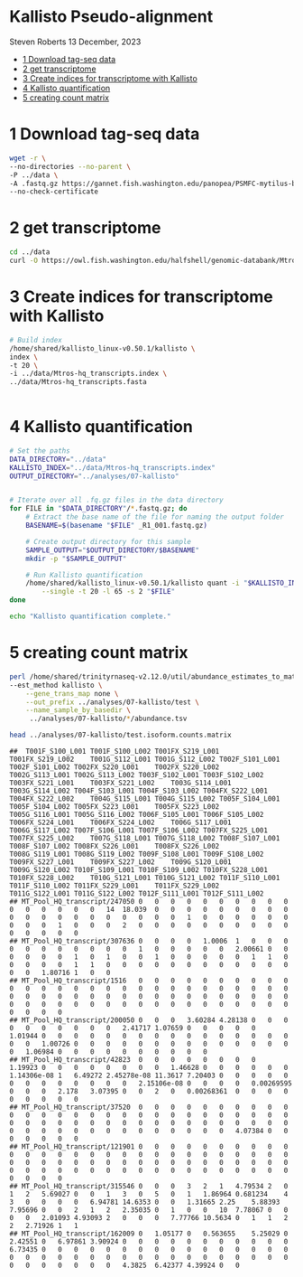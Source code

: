 Kallisto Pseudo-alignment
================
Steven Roberts
13 December, 2023

- <a href="#1-download-tag-seq-data" id="toc-1-download-tag-seq-data">1
  Download tag-seq data</a>
- <a href="#2-get-transcriptome" id="toc-2-get-transcriptome">2 get
  transcriptome</a>
- <a href="#3-create-indices-for-transcriptome-with-kallisto"
  id="toc-3-create-indices-for-transcriptome-with-kallisto">3 Create
  indices for transcriptome with Kallisto</a>
- <a href="#4-kallisto-quantification"
  id="toc-4-kallisto-quantification">4 Kallisto quantification</a>
- <a href="#5-creating-count-matrix" id="toc-5-creating-count-matrix">5
  creating count matrix</a>

# 1 Download tag-seq data

``` bash
wget -r \
--no-directories --no-parent \
-P ../data \
-A .fastq.gz https://gannet.fish.washington.edu/panopea/PSMFC-mytilus-byssus-pilot/20220405-tagseq/ \
--no-check-certificate
```

# 2 get transcriptome

``` bash
cd ../data
curl -O https://owl.fish.washington.edu/halfshell/genomic-databank/Mtros-hq_transcripts.fasta
```

# 3 Create indices for transcriptome with Kallisto

``` bash
# Build index
/home/shared/kallisto_linux-v0.50.1/kallisto \
index \
-t 20 \
-i ../data/Mtros-hq_transcripts.index \
../data/Mtros-hq_transcripts.fasta
  
```

# 4 Kallisto quantification

``` bash
# Set the paths
DATA_DIRECTORY="../data"
KALLISTO_INDEX="../data/Mtros-hq_transcripts.index"
OUTPUT_DIRECTORY="../analyses/07-kallisto"


# Iterate over all .fq.gz files in the data directory
for FILE in "$DATA_DIRECTORY"/*.fastq.gz; do
    # Extract the base name of the file for naming the output folder
    BASENAME=$(basename "$FILE" _R1_001.fastq.gz)

    # Create output directory for this sample
    SAMPLE_OUTPUT="$OUTPUT_DIRECTORY/$BASENAME"
    mkdir -p "$SAMPLE_OUTPUT"

    # Run Kallisto quantification
    /home/shared/kallisto_linux-v0.50.1/kallisto quant -i "$KALLISTO_INDEX" -o "$SAMPLE_OUTPUT" \
        --single -t 20 -l 65 -s 2 "$FILE"
done

echo "Kallisto quantification complete."
```

# 5 creating count matrix

``` bash
perl /home/shared/trinityrnaseq-v2.12.0/util/abundance_estimates_to_matrix.pl \
--est_method kallisto \
    --gene_trans_map none \
    --out_prefix ../analyses/07-kallisto/test \
    --name_sample_by_basedir \
     ../analyses/07-kallisto/*/abundance.tsv
```

``` bash
head ../analyses/07-kallisto/test.isoform.counts.matrix
```

    ##  T001F_S100_L001 T001F_S100_L002 T001FX_S219_L001    T001FX_S219_L002    T001G_S112_L001 T001G_S112_L002 T002F_S101_L001 T002F_S101_L002 T002FX_S220_L001    T002FX_S220_L002    T002G_S113_L001 T002G_S113_L002 T003F_S102_L001 T003F_S102_L002 T003FX_S221_L001    T003FX_S221_L002    T003G_S114_L001 T003G_S114_L002 T004F_S103_L001 T004F_S103_L002 T004FX_S222_L001    T004FX_S222_L002    T004G_S115_L001 T004G_S115_L002 T005F_S104_L001 T005F_S104_L002 T005FX_S223_L001    T005FX_S223_L002    T005G_S116_L001 T005G_S116_L002 T006F_S105_L001 T006F_S105_L002 T006FX_S224_L001    T006FX_S224_L002    T006G_S117_L001 T006G_S117_L002 T007F_S106_L001 T007F_S106_L002 T007FX_S225_L001    T007FX_S225_L002    T007G_S118_L001 T007G_S118_L002 T008F_S107_L001 T008F_S107_L002 T008FX_S226_L001    T008FX_S226_L002    T008G_S119_L001 T008G_S119_L002 T009F_S108_L001 T009F_S108_L002 T009FX_S227_L001    T009FX_S227_L002    T009G_S120_L001 T009G_S120_L002 T010F_S109_L001 T010F_S109_L002 T010FX_S228_L001    T010FX_S228_L002    T010G_S121_L001 T010G_S121_L002 T011F_S110_L001 T011F_S110_L002 T011FX_S229_L001    T011FX_S229_L002    T011G_S122_L001 T011G_S122_L002 T012F_S111_L001 T012F_S111_L002
    ## MT_Pool_HQ_transcript/247050 0   0   0   0   0   0   0   0   0   0   0   0   0   0   0   0   14  18.039  0   0   0   0   0   0   0   0   0   0   0   0   0   0   0   0   0   0   0   0   1   0   0   0   0   0   0   0   0   0   1   0   0   0   2   0   0   0   0   0   0   0   0   0   0   0   0   0   0   0
    ## MT_Pool_HQ_transcript/307636 0   0   0   0   1.0006  1   0   0   0   0   0   0   0   0   0   0   0   1   0   0   0   0   0   2.00661 0   0   0   0   0   0   1   0   1   0   0   1   0   0   0   0   0   1   1   0   0   0   0   0   1   1   0   0   0   0   0   0   0   0   0   0   0   0   0   0   1.80716 1   0   0
    ## MT_Pool_HQ_transcript/1516   0   0   0   0   0   0   0   0   0   0   0   0   0   0   0   0   0   0   0   0   0   0   0   0   0   0   0   0   0   0   0   0   0   0   0   0   0   0   0   0   0   0   0   0   0   0   0   0   0   0   0   0   0   0   0   0   0   0   0   0   0   0   0   0   0   0   0   0
    ## MT_Pool_HQ_transcript/200050 0   0   0   3.60284 4.28138 0   0   0   0   0   0   0   0   0   0   2.41717 1.07659 0   0   0   0   0   1.01944 0   0   0   0   0   0   0   0   0   0   0   0   0   0   0   0   0   0   1.00726 0   0   0   0   0   0   0   0   0   0   0   0   0   0   0   1.06984 0   0   0   0   0   0   0   0   0   0
    ## MT_Pool_HQ_transcript/42823  0   0   0   0   0   0   0   0   1.19923 0   0   0   0   0   0   0   0   1.46628 0   0   0   0   0   0   1.14306e-08 1   6.49272 2.45278e-08 11.3617 7.20403 0   0   0   0   0   0   0   0   0   0   0   0   0   2.15106e-08 0   0   0   0   0.00269595  0   0   0   2.178   3.07395 0   0   2   0   0.00268361  0   0   0   0   0   0   0   0   0
    ## MT_Pool_HQ_transcript/37520  0   0   0   0   0   0   0   0   0   0   0   0   0   0   0   0   0   0   0   0   0   0   0   0   0   0   0   0   0   0   0   0   0   0   0   0   0   0   0   0   0   0   0   0   0   0   0   0   0   0   0   0   0   0   0   0   0   0   0   0   4.07384 0   0   0   0   0   0   0
    ## MT_Pool_HQ_transcript/121901 0   0   0   0   0   0   0   0   0   0   0   0   0   0   0   0   0   0   0   0   0   0   0   0   0   0   0   0   0   0   0   0   0   0   0   0   0   0   0   0   0   0   0   0   0   0   0   0   0   0   0   0   0   0   0   0   0   0   0   0   0   0   0   0   0   0   0   0
    ## MT_Pool_HQ_transcript/315546 0   0   0   3   2   1   4.79534 2   0   1   2   5.69027 0   0   1   3   0   5   0   1   1.86964 0.681234    4   3   0   0   0   0   6.94781 14.6353 0   0   1.31665 2.25    5.88393 7.95696 0   0   2   1   2   2.35035 0   1   0   0   10  7.78067 0   0   0   0   2.01093 4.93093 2   0   0   0   7.77766 10.5634 0   1   1   2   2   2.71926 1   1
    ## MT_Pool_HQ_transcript/162009 0   1.05177 0   0.563655    5.25029 0   2.42551 0   6.97861 3.90924 0   0   0   0   0   0   0   0   0   0   0   6.73435 0   0   0   0   0   0   0   0   0   0   0   0   0   0   0   0   0   0   0   0   0   0   0   0   0   0   0   0   0   0   0   0   0   0   0   0   0   0   0   0   0   4.3825  6.42377 4.39924 0   0
